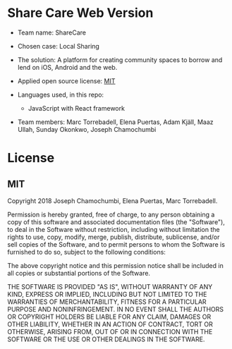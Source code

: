 # Share Care Web Version

- Team name: ShareCare

- Chosen case: Local Sharing

- The solution: A platform for creating community spaces to borrow and lend on iOS, Android and the web.

- Applied open source license: [MIT](#mit)

- Languages used, in this repo:

  - JavaScript with React framework

- Team members: Marc Torrebadell, Elena Puertas, Adam Kjäll, Maaz Ullah, Sunday Okonkwo, Joseph Chamochumbi

# License

## <a id="mit"></a>MIT

Copyright 2018 Joseph Chamochumbi, Elena Puertas, Marc Torrebadell.

Permission is hereby granted, free of charge, to any person obtaining a copy of this software and associated documentation files (the "Software"), to deal in the Software without restriction, including without limitation the rights to use, copy, modify, merge, publish, distribute, sublicense, and/or sell copies of the Software, and to permit persons to whom the Software is furnished to do so, subject to the following conditions:

The above copyright notice and this permission notice shall be included in all copies or substantial portions of the Software.

THE SOFTWARE IS PROVIDED "AS IS", WITHOUT WARRANTY OF ANY KIND, EXPRESS OR IMPLIED, INCLUDING BUT NOT LIMITED TO THE WARRANTIES OF MERCHANTABILITY, FITNESS FOR A PARTICULAR PURPOSE AND NONINFRINGEMENT. IN NO EVENT SHALL THE AUTHORS OR COPYRIGHT HOLDERS BE LIABLE FOR ANY CLAIM, DAMAGES OR OTHER LIABILITY, WHETHER IN AN ACTION OF CONTRACT, TORT OR OTHERWISE, ARISING FROM, OUT OF OR IN CONNECTION WITH THE SOFTWARE OR THE USE OR OTHER DEALINGS IN THE SOFTWARE.

